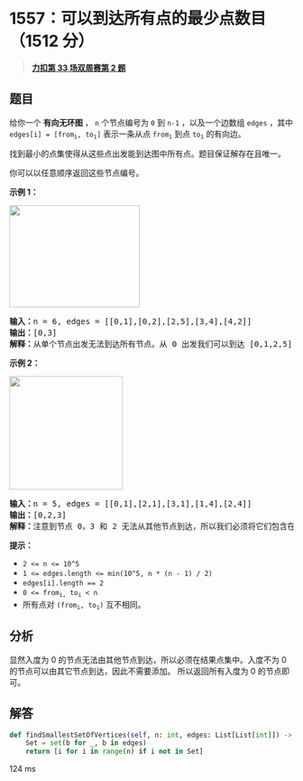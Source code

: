 # 1557：可以到达所有点的最少点数目（1512 分）


> <u>**[力扣第 33 场双周赛第 2 题](https://leetcode.cn/problems/minimum-number-of-vertices-to-reach-all-nodes/)**</u>

## 题目

<p>给你一个 <strong>有向无环图</strong> ， <code>n</code> 个节点编号为 <code>0</code> 到 <code>n-1</code> ，以及一个边数组 <code>edges</code> ，其中 <code>edges[i] = [from<sub>i</sub>, to<sub>i</sub>]</code> 表示一条从点  <code>from<sub>i</sub></code> 到点 <code>to<sub>i</sub></code> 的有向边。</p>

<p>找到最小的点集使得从这些点出发能到达图中所有点。题目保证解存在且唯一。</p>

<p>你可以以任意顺序返回这些节点编号。</p>



<p><strong>示例 1：</strong></p>

<p><img alt="" src="https://assets.leetcode-cn.com/aliyun-lc-upload/uploads/2020/08/22/5480e1.png" style="height: 181px; width: 231px;"></p>

<pre><strong>输入：</strong>n = 6, edges = [[0,1],[0,2],[2,5],[3,4],[4,2]]
<strong>输出：</strong>[0,3]
<strong>解释：</strong>从单个节点出发无法到达所有节点。从 0 出发我们可以到达 [0,1,2,5] 。从 3 出发我们可以到达 [3,4,2,5] 。所以我们输出 [0,3] 。</pre>

<p><strong>示例 2：</strong></p>

<p><img alt="" src="https://assets.leetcode-cn.com/aliyun-lc-upload/uploads/2020/08/22/5480e2.png" style="height: 201px; width: 201px;"></p>

<pre><strong>输入：</strong>n = 5, edges = [[0,1],[2,1],[3,1],[1,4],[2,4]]
<strong>输出：</strong>[0,2,3]
<strong>解释：</strong>注意到节点 0，3 和 2 无法从其他节点到达，所以我们必须将它们包含在结果点集中，这些点都能到达节点 1 和 4 。
</pre>



<p><strong>提示：</strong></p>

<ul>
<li><code>2 &lt;= n &lt;= 10^5</code></li>
<li><code>1 &lt;= edges.length &lt;= min(10^5, n * (n - 1) / 2)</code></li>
<li><code>edges[i].length == 2</code></li>
<li><code>0 &lt;= from<sub>i,</sub> to<sub>i</sub> &lt; n</code></li>
<li>所有点对 <code>(from<sub>i</sub>, to<sub>i</sub>)</code> 互不相同。</li>
</ul>




## 分析

显然入度为 0 的节点无法由其他节点到达，所以必须在结果点集中。入度不为 0 的节点可以由其它节点到达，因此不需要添加。
所以返回所有入度为 0 的节点即可。


## 解答

```python
def findSmallestSetOfVertices(self, n: int, edges: List[List[int]]) -> List[int]:
	Set = set(b for _, b in edges)
	return [i for i in range(n) if i not in Set]
```

124 ms



